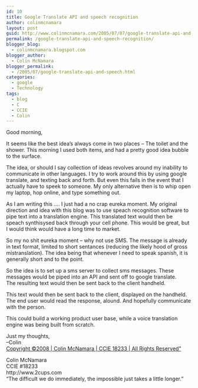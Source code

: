 ```yaml
---
id: 10
title: Google Translate API and speech recognition
author: colinmcnamara
layout: post
guid: http://www.colinmcnamara.com/2005/07/07/google-translate-api-and-speech-recognition/
permalink: /google-translate-api-and-speech-recognition/
blogger_blog:
  - colinmcnamara.blogspot.com
blogger_author:
  - Colin McNamara
blogger_permalink:
  - /2005/07/google-translate-api-and-speech.html
categories:
  - google
  - Technology
tags:
  - blog
  - C
  - CCIE
  - Colin
---
```

Good morning,

It seems like the best idea&#8217;s always come in two places &#8211; The toilet and the shower. This morning I used both items, and had a pretty good idea bubble to the surface.

The idea, or should I say collection of ideas revolves around my inability to communicate in other languages. I try to work around this by using google translate, and texting back and forth. But even this fails in the event that I actually have to speek to someone. My only alternative then is to whip open my laptop, hop online, and type something out.

As I am writing this &#8230;. I just had a no crap eureka moment. My original direction and idea with this blog was to use speach recognition software to pipe text into a translation engine. This translated text would then be speach synthisysed back through your cell phone. This would be great, but I would think would have a long time to market.

So my no shit eureka moment &#8211; why not use SMS. The message is already in text format, limited to short sentances (reducing the likely hood of gross mistranslation). The idea being that whenever I need to speak spanish, it is generally short and to the point.

So the idea is to set up a sms server to collect sms messages. These messages would be piped into an API and sent off to google translate.  
The resulting text would then be sent back to the client handheld.

This text would then be sent back to the client, displayed on the handheld.  
The end user would read the response, alound. And hopefully communicate with the person.

This could build a working product user base, while a voice translation engine was being built from scratch.

Just my thoughts,  
&#8211;Colin  
[Copyright ©2008 | Colin McNamara | CCIE 18233 | All Rights Reserved&#8221;][1]

<p class="blogger-post-footer">
  Colin McNamara<br /> CCIE #18233<br /> http://www.2cups.com<br /> &#8220;The difficult we do immediately, the impossible just takes a little longer.&#8221;
</p>

 [1]: http://www.colinmcnamara.com "Copyright ©2008 | Colin McNamara | CCIE 18233 | All Rights Reserved"